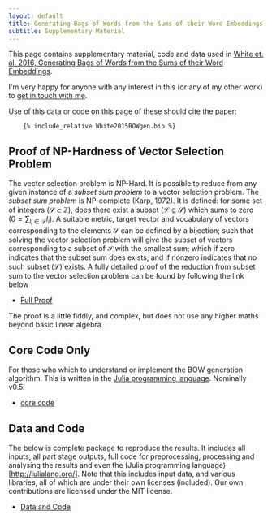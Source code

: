 ```yaml
---
layout: default
title: Generating Bags of Words from the Sums of their Word Embeddings
subtitle: Supplementary Material
---
```


This page contains supplementary material, code and data used in [White et. al. 2016, Generating Bags of Words from the Sums of their Word Embeddings](../White2015BOWgen.pdf).

I'm very happy for anyone with any interest in this (or any of my other work) to [get in touch with me]({{site.url}}/contact).

Use of this data or code on this page of these should cite the paper:

```
	{% include_relative White2015BOWgen.bib %}
```

## Proof of NP-Hardness of Vector Selection Problem

The vector selection problem is NP-Hard. It is possible to reduce from any given instance of a *subset sum problem* to a vector selection problem. The *subset sum problem* is NP-complete (Karp, 1972). It is defined: for some set of integers ($\mathcal{S}\subset\mathbb{Z}$), does there exist a subset ($\mathcal{L}\subseteq\mathcal{S}$) which sums to zero ($0=\sum_{l_i\in \mathcal{L}} l_i$).  A suitable metric, target vector and  vocabulary of vectors corresponding to the elements $\mathcal{S}$ can be defined by a bijection; such that solving the vector selection problem will give the subset of vectors corresponding to a subset of $\mathcal{S}$ with the smallest sum; which if zero indicates that the subset sum does exists, and if nonzero indicates that no such subset ($\mathcal{L}$) exists. A fully detailed proof of the reduction from subset sum to the vector selection problem can be found by following the link below

 - [Full Proof](complexity_working.pdf)
 
The proof is a little fiddly, and complex, but does not use any higher maths beyond basic linear algebra.


## Core Code Only

For those who which to understand or implement the BOW generation algorithm.
This is written in the [Julia programming language](http://julialang.org/). Nominally v0.5.

 - [core code](sowe2bow.jl)

## Data and Code

The below is complete package to reproduce the results.
It includes all inputs, all part stage outputs, full code for preprocessing, processing and analysing the results and even the (Julia programming language)[http://julialang.org/].
Note that this includes input data, and various libraries, all of which are under their own licenses (included). Our own contributions are licensed under the MIT license.
 
 - [Data and Code](https://cloudstor.aarnet.edu.au/plus/index.php/s/n7auu0HDcJoNntA)





